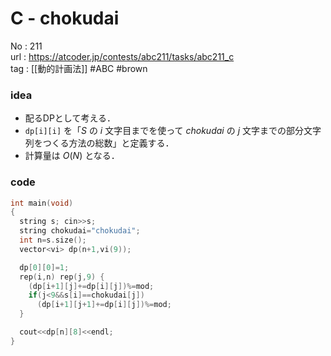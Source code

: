 # C - chokudai

No	: 211  
url	: https://atcoder.jp/contests/abc211/tasks/abc211_c  
tag	: [[動的計画法]]  #ABC #brown

### idea
- 配るDPとして考える．
- `dp[i][i]` を「$S$ の $i$ 文字目までを使って $chokudai$ の $j$ 文字までの部分文字列をつくる方法の総数」と定義する．
- 計算量は $O(N)$ となる．

### code
```cpp
int	main(void)
{
  string s; cin>>s;
  string chokudai="chokudai";
  int n=s.size();
  vector<vi> dp(n+1,vi(9));

  dp[0][0]=1;
  rep(i,n) rep(j,9) {
    (dp[i+1][j]+=dp[i][j])%=mod;
    if(j<9&&s[i]==chokudai[j])
      (dp[i+1][j+1]+=dp[i][j])%=mod;
  }

  cout<<dp[n][8]<<endl;
}
```